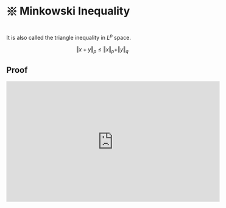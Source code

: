 # 𑗕 Minkowski Inequality

It is also called the triangle inequality in $L^p$ space.

$$
\Vert x + y \Vert _{p} \le \Vert x \Vert_{p} + \Vert y \Vert_{q}
$$

## Proof

<iframe width="560" height="315" src="https://www.youtube.com/embed/spF2D_zmfdk" title="YouTube video player" frameborder="0" allow="accelerometer; autoplay; clipboard-write; encrypted-media; gyroscope; picture-in-picture" allowfullscreen></iframe>
